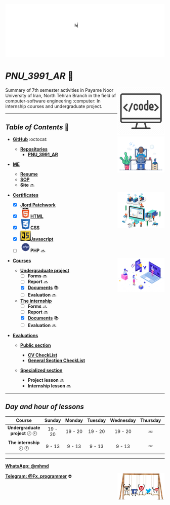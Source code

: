 ![banner](https://github.com/m-ahmadian-h/PNU_3991_AR/blob/main/gif/banner.gif)



# _PNU_3991_AR_ :wave: 
<img src="https://github.com/m-ahmadian-h/PNU_3991_AR/blob/main/img/banner.png" align="right"  width="150" />
Summary of 7th semester activities in Payame Noor University of Iran, North Tehran Branch in the field of computer-software engineering :computer: In internship courses and undergraduate project.

***

## _Table of Contents_ :mag_right:

*  __[GitHub](https://github.com/m-ahmadian-h)__ :octocat: <img src="https://github.com/m-ahmadian-h/PNU_3991_AR/blob/main/gif/01.gif" align="right" width="150" />
   * __[Repositories](https://github.com/m-ahmadian-h?tab=repositories)__
      * __[PNU_3991_AR](https://github.com/m-ahmadian-h/PNU_3991_AR)__
      
* __[ME](https://github.com/m-ahmadian-h/PNU_3991_AR/blob/main/me)__ 
   * __[Resume](https://github.com/m-ahmadian-h/PNU_3991_AR/blob/main/me/resume.pdf)__
   * __[SOP](https://github.com/m-ahmadian-h/PNU_3991_AR/blob/main/me/SOP.pdf)__
   * __~~Site~~__ :soon:


* __[Certificates](https://github.com/m-ahmadian-h/PNU_3991_AR/tree/main/Certificates)__ <img src="https://github.com/m-ahmadian-h/PNU_3991_AR/blob/main/gif/02.gif" align="right"  width="150" />
   * [x] __[Jlord Patchwork](https://github.com/m-ahmadian-h/PNU_3991_AR/blob/main/Certificates/Jlord%20Patchwork.pdf)__
   * [x] ![HTML](https://github.com/m-ahmadian-h/PNU_3991_AR/blob/main/img/html.logo.png)__[HTML](https://github.com/m-ahmadian-h/PNU_3991_AR/blob/main/Certificates/html.pdf)__
   * [x] ![CSS](https://github.com/m-ahmadian-h/PNU_3991_AR/blob/main/img/css.logo.png)__[CSS](https://github.com/m-ahmadian-h/PNU_3991_AR/blob/main/Certificates/CSS.JPG)__
   * [x] ![JS](https://github.com/m-ahmadian-h/PNU_3991_AR/blob/main/img/JS.logo.png)__[Javascript](https://github.com/m-ahmadian-h/PNU_3991_AR/blob/main/Certificates/JS.jpg)__
   * [ ] ![PHP](https://github.com/m-ahmadian-h/PNU_3991_AR/blob/main/img/php.logo.png)__PHP__ :soon:
   
* __[Courses](https://github.com/m-ahmadian-h/PNU_3991_AR/tree/main/Courses)__ <img src="https://github.com/m-ahmadian-h/PNU_3991_AR/blob/main/gif/03.gif" align="right" width="150" />
   * __[Undergraduate project](https://github.com/m-ahmadian-h/PNU_3991_AR/tree/main/Courses/Undergraduate%20Project)__
      * [ ] __Forms__ :soon:
      * [ ] __Report__     :soon:
      * [x] __[Documents](https://github.com/m-ahmadian-h/PNU_3991_AR/tree/main/Courses/Undergraduate%20Project/Documents)__ :books:
      * [ ] __Evaluation__ :soon:
      
   * __[The internship](https://github.com/m-ahmadian-h/PNU_3991_AR/tree/main/Courses/The%20internship)__
      * [ ] __Forms__ :soon:
      * [ ] __Report__     :soon:
      * [x] __[Documents](https://github.com/m-ahmadian-h/PNU_3991_AR/tree/main/Courses/The%20internship/Documents)__ :books:
      * [ ] __Evaluation__ :soon:

* __[Evaluations](https://github.com/m-ahmadian-h/PNU_3991_AR/tree/main/Assessment)__ 

   * __[Public section](https://github.com/m-ahmadian-h/PNU_3991_AR/tree/main/Assessment)__
      * __[CV CheckList](https://github.com/m-ahmadian-h/PNU_3991_AR/blob/main/Assessment/MA_CV_CheckList_AR_3991.pdf)__
      * __[General Section CheckList](https://github.com/m-ahmadian-h/PNU_3991_AR/blob/main/Assessment/MA_GeneralSection_CheckList_AR_3991.pdf)__
   
   * __[Specialized section](https://github.com/m-ahmadian-h/PNU_3991_AR/tree/main/Assessment)__
      * __Project lesson__ :soon:
      * __Internship lesson__ :soon:
      
***

## _Day and hour of lessons_

|Course                                     |Sunday |Monday |Tuesday|Wednesday|Thursday|Friday|Saturday|
|:-----------------------------------------:|:-----:|:-----:|:-----:|:-------:|:------:|:----:|:------:|
|__Undergraduate project__ :clock7: :clock8:|19 - 20|19 - 20|19 - 20|19 - 20  |:zzz:   |:zzz: |19 - 20 |
|__The internship__   :clock9: :clock1:     |9 - 13 |9 - 13 |9 - 13 |9 - 13   |:zzz:   |:zzz: |9 - 13  |

***
__[WhatsApp: @mhmd](https://wa.me/+989215166403)__ 

__[Telegram: @Fx_programmer](https://telegram.me/Fx_programmer)__ :no_entry:
<img src="https://github.com/m-ahmadian-h/PNU_3991_AR/blob/main/gif/04.gif" align="right" width="150" />

